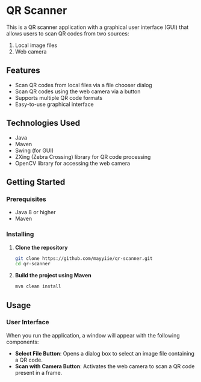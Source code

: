 # QR Scanner

This is a QR scanner application with a graphical user interface (GUI) that allows users to scan QR codes from two sources:
1. Local image files
2. Web camera

## Features

- Scan QR codes from local files via a file chooser dialog
- Scan QR codes using the web camera via a button
- Supports multiple QR code formats
- Easy-to-use graphical interface

## Technologies Used

- Java
- Maven
- Swing (for GUI)
- ZXing (Zebra Crossing) library for QR code processing
- OpenCV library for accessing the web camera

## Getting Started

### Prerequisites

- Java 8 or higher
- Maven

### Installing

1. **Clone the repository**

    ```sh
    git clone https://github.com/mayyiie/qr-scanner.git
    cd qr-scanner
    ```

2. **Build the project using Maven**

    ```sh
    mvn clean install
    ```

## Usage

### User Interface

When you run the application, a window will appear with the following components:

- **Select File Button**: Opens a dialog box to select an image file containing a QR code.
- **Scan with Camera Button**: Activates the web camera to scan a QR  code present in a frame.
